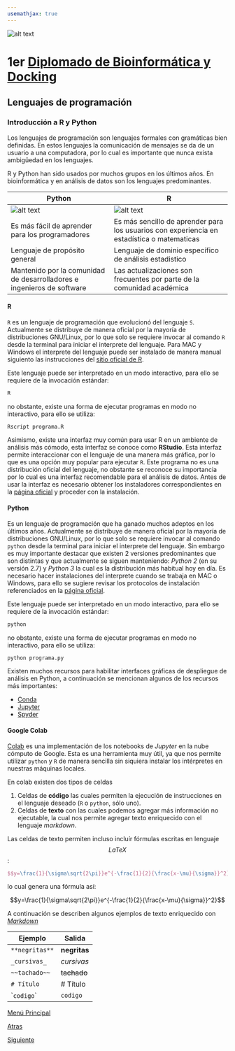 ```yaml
---
usemathjax: true
---
```

![alt text](https://solariabiodata.com.mx/images/solaria_banner.png "Soluciones de Siguiente Generación")
# 1er [Diplomado de Bioinformática y Docking](./)

## Lenguajes de programación

### Introducción a R y Python

Los lenguajes de programación son lenguajes formales con gramáticas bien definidas. En estos lenguajes la comunicación de mensajes se da de un usuario a una computadora, por lo cual es importante que nunca exista ambigüedad en los lenguajes.

R y Python han sido usados por muchos grupos en los últimos años. En bioinformática y en análisis de datos son los lenguajes predominantes.

| Python | R |
|--|--|
| ![alt text](https://anthoncode.com/wp-content/uploads/2019/01/python-logo-png.png "Python") | ![alt text](https://upload.wikimedia.org/wikipedia/commons/thumb/1/1b/R_logo.svg/160px-R_logo.svg.png "R") |
| Es más fácil de aprender para los programadores | Es más sencillo de aprender para los usuarios con experiencia en estadística o matematicas |
| Lenguaje de propósito general | Lenguaje de dominio específico de análisis estadistico |
| Mantenido por la comunidad de desarrolladores e ingenieros de software | Las actualizaciones son frecuentes por parte de la comunidad académica |


#### R

`R` es un lenguaje de programación que evolucionó del lenguaje `S`. Actualmente se distribuye de manera oficial por la mayoría de distribuciones GNU/Linux, por lo que solo se requiere invocar al comando `R` desde la terminal para iniciar el interprete del lenguaje. Para MAC y Windows el interprete del lenguaje puede ser instalado de manera manual siguiento las instrucciones del [sitio oficial de R](https://cran.r-project.org/).

Este lenguaje puede ser interpretado en un modo interactivo, para ello se requiere de la invocación estándar:

```bash
R
```

no obstante, existe una forma de ejecutar programas en modo no interactivo, para ello se utiliza:

```bash
Rscript programa.R
```

Asimismo, existe una interfaz muy común para usar R en un ambiente de análisis más cómodo, esta interfaz se conoce como **RStudio**. Esta interfaz permite interaccionar con el lenguaje de una manera más gráfica, por lo que es una opción muy popular para ejecutar `R`. Este programa no es una distribución oficial del lenguaje, no obstante se reconoce su importancia por lo cual es una interfaz recomendable para el análisis de datos. Antes de usar la interfaz es necesario obtener los instaladores correspondientes en la [página oficial](https://www.rstudio.com/) y proceder con la instalación.

#### Python

Es un lenguaje de programación que ha ganado muchos adeptos en los últimos años. Actualmente se distribuye de manera oficial por la mayoría de distribuciones GNU/Linux, por lo que solo se requiere invocar al comando `python` desde la terminal para iniciar el interprete del lenguaje. Sin embargo es muy importante destacar que existen 2 versiones predominantes que son distintas y que actualmente se siguen manteniendo: _Python 2_ (en su versión 2.7) y _Python 3_ la cual es la distribución más habitual hoy en día. Es necesario hacer instalaciones del interprete cuando se trabaja en MAC o Windows, para ello se sugiere revisar los protocolos de instalación referenciados en la [página oficial](https://www.python.org/).

Este lenguaje puede ser interpretado en un modo interactivo, para ello se requiere de la invocación estándar:

```bash
python
```

no obstante, existe una forma de ejecutar programas en modo no interactivo, para ello se utiliza:

```bash
python programa.py
```

Existen muchos recursos para habilitar interfaces gráficas de despliegue de análisis en Python, a continuación se mencionan algunos de los recursos más importantes:

 - [Conda](https://docs.conda.io/en/latest/#)
 - [Jupyter](https://jupyter.org/install)
 - [Spyder](https://www.spyder-ide.org/)


#### Google Colab

[Colab](https://colab.research.google.com/) es una implementación de los notebooks de _Jupyter_ en la nube cómputo de Google. Esta es una herramienta muy útil, ya que nos permite utilizar `python` y `R` de manera sencilla sin siquiera instalar los intérpretes en nuestras máquinas locales.

En colab existen dos tipos de celdas

  1. Celdas de **código** las cuales permiten la ejecución de instrucciones en el lenguaje deseado (`R` o `python`, sólo uno).
  2. Celdas de **texto** con las cuales podemos agregar más información no ejecutable, la cual nos permite agregar texto enriquecido con el lenguaje _markdown_.

Las celdas de texto permiten incluso incluír fórmulas escritas en lenguaje $$LaTeX$$:

```latex
$$y=\frac{1}{\sigma\sqrt{2\pi}}e^{-\frac{1}{2}{\frac{x-\mu}{\sigma}}^2}$$
```

lo cual genera una fórmula así:

$$y=\frac{1}{\sigma\sqrt{2\pi}}e^{-\frac{1}{2}{\frac{x-\mu}{\sigma}}^2}$$


A continuación se describen algunos ejemplos de texto enriquecido con [_Markdown_](https://www.markdownguide.org/basic-syntax/)

| Ejemplo | Salida |
|--|--|
| `**negritas**` | **negritas** |
| `_cursivas_` | _cursivas_ |
| `~~tachado~~` | ~~tachado~~ |
| `# Título` | # Título |
| \``codigo`\` | `codigo` |


[Menú Principal](./)

[Atras](#)

[Siguiente](./tiposDatos)
